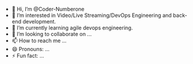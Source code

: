 - 👋 Hi, I’m @Coder-Numberone
- 👀 I’m interested in Video/Live Streaming/DevOps Engineering and back-end development.
- 🌱 I’m currently learning agile devops engineering.
- 💞️ I’m looking to collaborate on ...
- 📫 How to reach me ...
- 😄 Pronouns: ...
- ⚡ Fun fact: ...

<!---
Coder-Numberone/Coder-Numberone is a ✨ special ✨ repository because its `README.md` (this file) appears on your GitHub profile.
You can click the Preview link to take a look at your changes.
--->
